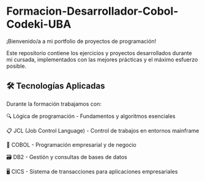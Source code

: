 # Formacion-Desarrollador-Cobol-Codeki-UBA

¡Bienvenido/a a mi portfolio de proyectos de programación! 

Este repositorio contiene los ejercicios y proyectos desarrollados durante mi cursada, implementados con las mejores prácticas y el máximo esfuerzo posible.

## 🛠️ Tecnologías Aplicadas

Durante la formación trabajamos con:

🔍 Lógica de programación - Fundamentos y algoritmos esenciales

📋 JCL (Job Control Language) - Control de trabajos en entornos mainframe

💼 COBOL - Programación empresarial y de negocio

🗃️ DB2 - Gestión y consultas de bases de datos

🖥️ CICS - Sistema de transacciones para aplicaciones empresariales
